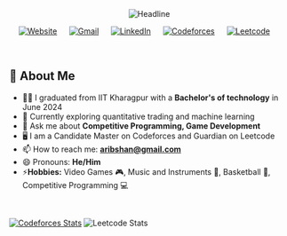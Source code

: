 <div align=center>
  <img src="https://readme-typing-svg.herokuapp.com?color=%236FDA44&size=32&center=true&vCenter=true&width=600&height=50&lines=Hi+there,+I'm+Arib+Shan+%F0%9F%91%8B;" alt="Headline" />
</div>

<p align="center">
  	<a href="website.link"><img src="https://img.shields.io/badge/website-000000?style=for-the-badge&logo=About.me&logoColor=white&color=071A2C" alt="Website"/></a>
	&emsp;
	<a href="mailto:aribshan@gmail.com"><img src="https://img.shields.io/badge/Gmail-D14836?style=for-the-badge&logo=gmail&logoColor=white&color=071A2C" alt="Gmail"/></a>
	&emsp;
	<a href="https://linkedin.com/in/arib-shan"><img src="https://img.shields.io/badge/Linkedin-0077b5?style=for-the-badge&logo=linkedin&color=071A2C" alt="LinkedIn"/></a>
	&emsp;
  <a href="https://codeforces.com/profile/ShootingStar33"><img src="https://img.shields.io/badge/Codeforces-0077b5?style=for-the-badge&logo=Codeforces&color=071A2C" alt="Codeforces"/></a>
	&emsp;
  <a href="https://leetcode.com/u/shootingstar33/"><img src="https://img.shields.io/badge/Leetcode-0077b5?style=for-the-badge&logo=leetcode&color=071A2C" alt="Leetcode"/></a>
	&emsp;
</p>

<br>

## 🙋 About Me
<!--- - 🔭 I’m currently working on -->
- 👨‍🎓 I graduated from IIT Kharagpur with a **Bachelor's of technology** in June 2024 
- 🌱 Currently exploring quantitative trading and machine learning
- 💬 Ask me about **Competitive Programming, Game Development**
- 🖥️ I am a Candidate Master on Codeforces and Guardian on Leetcode
- 📫 How to reach me: **aribshan@gmail.com**
- 😄 Pronouns: **He/Him**
- ⚡**Hobbies:** Video Games 🎮, Music and Instruments 🎸, Basketball 🏀, Competitive Programming 💻

<br>

[![Codeforces Stats](https://codeforces-readme-stats.vercel.app/api/card?username=ShootingStar33&theme=radical)](https://codeforces.com/profile/ShootingStar33)
![Leetcode Stats](https://leetcard.jacoblin.cool/shootingstar33?ext=contest)
